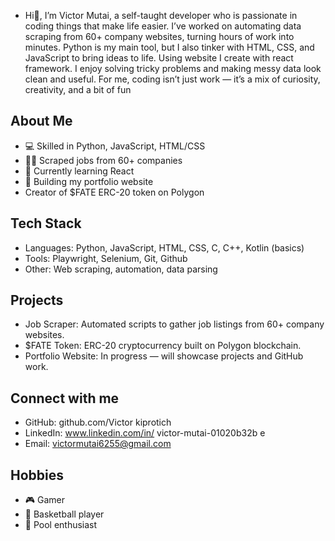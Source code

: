 - Hi👋, I’m Victor Mutai, a self-taught developer who is passionate in coding things that make life easier.
  I’ve worked on automating data scraping from 60+ company websites, turning hours of work into minutes.
  Python is my main tool, but I also tinker with HTML, CSS, and JavaScript to bring ideas to life. Using website I create with react framework.
  I enjoy solving tricky problems and making messy data look clean and useful.
  For me, coding isn’t just work — it’s a mix of curiosity, creativity, and a bit of fun
## About Me
- 💻 Skilled in Python, JavaScript, HTML/CSS
- 🕵️‍♂️ Scraped jobs from 60+ companies
- 🌱 Currently learning React
- 📂 Building my portfolio website
- Creator of $FATE ERC-20 token on Polygon

## Tech Stack
- Languages: Python, JavaScript, HTML, CSS, C, C++, Kotlin (basics)
- Tools: Playwright, Selenium, Git, Github
- Other: Web scraping, automation, data parsing
  
## Projects
- Job Scraper: Automated scripts to gather job listings from 60+ company websites.
- $FATE Token: ERC-20 cryptocurrency built on Polygon blockchain.
- Portfolio Website: In progress — will showcase projects and GitHub work.

## Connect with me
- GitHub: github.com/Victor kiprotich
- LinkedIn: www.linkedin.com/in/
victor-mutai-01020b32b
e
- Email: victormutai6255@gmail.com

## Hobbies
- 🎮 Gamer 
- 🏀 Basketball player 
- 🎱 Pool enthusiast

